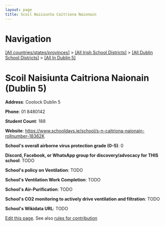 ```yaml
---
layout: page
title: Scoil Naisiunta Caitriona Naionain
---
```

# Navigation

[[All countries/states/provinces]](../../../..) > [[All Irish School Districts]](../../..) > [[All Dublin School Districts]](../..) > [[All In Dublin 5]](..)

# Scoil Naisiunta Caitriona Naionain (Dublin 5)

**Address**: Coolock Dublin 5

**Phone**: 01 8480142

**Student Count**: 188

**Website**: <https://www.schooldays.ie/school/s-n-caitriona-naionain-rollnumber-18362K>

**School's overall airborne virus protection grade (0-5)**: 0

**Discord, Facebook, or WhatsApp group for discovery/advocacy for THIS school**: TODO

**School's policy on Ventilation**: TODO

**School's Ventilation Work Completion**: TODO

**School's Air-Purification**: TODO

**School's CO2 monitoring to actively drive ventilation and filtration**: TODO

**School's Wikidata URL**: TODO


[Edit this page](https://github.com/ventilate-schools/Ireland/edit/main/./Dublin_5/Scoil_Naisiunta_Caitriona_Naionain.md). See also [rules for contribution](../../../contribution-rules/)